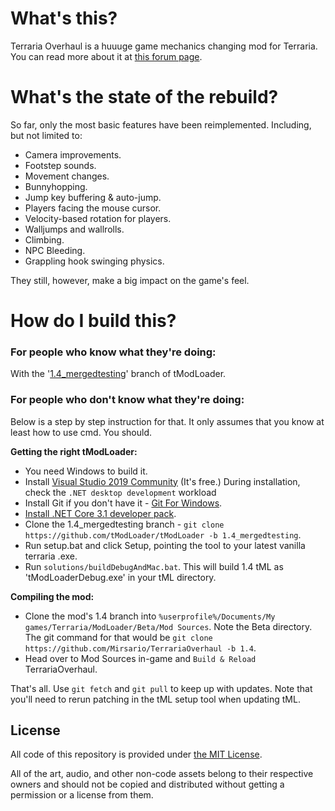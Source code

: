# What's this?
Terraria Overhaul is a huuuge game mechanics changing mod for Terraria. You can read more about it at [this forum page](https://forums.terraria.org/index.php?threads/.60369/).

# What's the state of the rebuild?
So far, only the most basic features have been reimplemented. Including, but not limited to:
- Camera improvements.
- Footstep sounds.
- Movement changes.
- Bunnyhopping.
- Jump key buffering & auto-jump.
- Players facing the mouse cursor.
- Velocity-based rotation for players.
- Walljumps and wallrolls.
- Climbing.
- NPC Bleeding.
- Grappling hook swinging physics.

They still, however, make a big impact on the game's feel.

# How do I build this?

### For people who know what they're doing:
With the '[1.4_mergedtesting](https://github.com/tModLoader/tModLoader/tree/1.4_mergedtesting)' branch of tModLoader.

### For people who don't know what they're doing:
Below is a step by step instruction for that. It only assumes that you know at least how to use cmd. You should.

**Getting the right tModLoader:**
- You need Windows to build it.
- Install [Visual Studio 2019 Community](https://visualstudio.microsoft.com/thank-you-downloading-visual-studio/?sku=Community&rel=16) (It's free.)
During installation, check the `.NET desktop development` workload
- Install Git if you don't have it - [Git For Windows](https://git-scm.com/download/win).
- [Install .NET Core 3.1 developer pack](https://dotnet.microsoft.com/download/visual-studio-sdks).
- Clone the 1.4_mergedtesting branch - `git clone https://github.com/tModLoader/tModLoader -b 1.4_mergedtesting`.
- Run setup.bat and click Setup, pointing the tool to your latest vanilla terraria .exe.
- Run `solutions/buildDebugAndMac.bat`. This will build 1.4 tML as 'tModLoaderDebug.exe' in your tML directory.

**Compiling the mod:**
- Clone the mod's 1.4 branch into `%userprofile%/Documents/My games/Terraria/ModLoader/Beta/Mod Sources`. Note the Beta directory.
The git command for that would be `git clone https://github.com/Mirsario/TerrariaOverhaul -b 1.4`.
- Head over to Mod Sources in-game and `Build & Reload` TerrariaOverhaul.

That's all. Use `git fetch` and `git pull` to keep up with updates. Note that you'll need to rerun patching in the tML setup tool when updating tML.

## License
All code of this repository is provided under [the MIT License](https://github.com/Mirsario/TerrariaOverhaul/blob/1.4/LICENSE.md).

All of the art, audio, and other non-code assets belong to their respective owners and should not be copied and distributed without getting a permission or a license from them.
